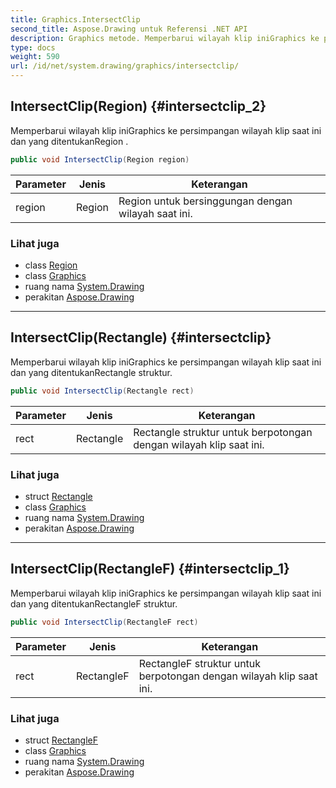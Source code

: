 ```yaml
---
title: Graphics.IntersectClip
second_title: Aspose.Drawing untuk Referensi .NET API
description: Graphics metode. Memperbarui wilayah klip iniGraphics ke persimpangan wilayah klip saat ini dan yang ditentukanRegion .
type: docs
weight: 590
url: /id/net/system.drawing/graphics/intersectclip/
---
```

## IntersectClip(Region) {#intersectclip_2}

Memperbarui wilayah klip iniGraphics ke persimpangan wilayah klip saat ini dan yang ditentukanRegion .

```csharp
public void IntersectClip(Region region)
```

| Parameter | Jenis | Keterangan |
| --- | --- | --- |
| region | Region | Region untuk bersinggungan dengan wilayah saat ini. |

### Lihat juga

* class [Region](../../region/)
* class [Graphics](../)
* ruang nama [System.Drawing](../../graphics/)
* perakitan [Aspose.Drawing](../../../)

---

## IntersectClip(Rectangle) {#intersectclip}

Memperbarui wilayah klip iniGraphics ke persimpangan wilayah klip saat ini dan yang ditentukanRectangle struktur.

```csharp
public void IntersectClip(Rectangle rect)
```

| Parameter | Jenis | Keterangan |
| --- | --- | --- |
| rect | Rectangle | Rectangle struktur untuk berpotongan dengan wilayah klip saat ini. |

### Lihat juga

* struct [Rectangle](../../rectangle/)
* class [Graphics](../)
* ruang nama [System.Drawing](../../graphics/)
* perakitan [Aspose.Drawing](../../../)

---

## IntersectClip(RectangleF) {#intersectclip_1}

Memperbarui wilayah klip iniGraphics ke persimpangan wilayah klip saat ini dan yang ditentukanRectangleF struktur.

```csharp
public void IntersectClip(RectangleF rect)
```

| Parameter | Jenis | Keterangan |
| --- | --- | --- |
| rect | RectangleF | RectangleF struktur untuk berpotongan dengan wilayah klip saat ini. |

### Lihat juga

* struct [RectangleF](../../rectanglef/)
* class [Graphics](../)
* ruang nama [System.Drawing](../../graphics/)
* perakitan [Aspose.Drawing](../../../)


